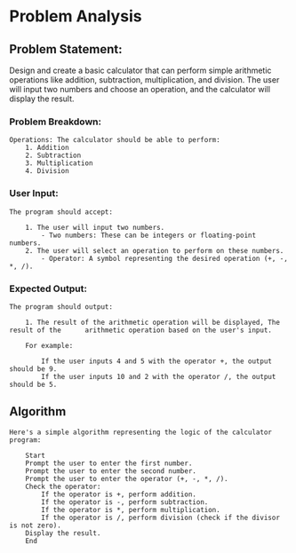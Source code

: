 # Problem Analysis

## Problem Statement: 

Design and create a basic calculator that can perform simple arithmetic operations like addition, subtraction, multiplication, and division. The user will input two numbers and choose an operation, and the calculator will display the result.

### Problem Breakdown:

	Operations: The calculator should be able to perform:
		1. Addition
		2. Subtraction
		3. Multiplication
		4. Division

### User Input:

	The program should accept:
		
		1. The user will input two numbers.
			- Two numbers: These can be integers or floating-point numbers.
		2. The user will select an operation to perform on these numbers.
			- Operator: A symbol representing the desired operation (+, -, *, /).
	

### Expected Output:

	The program should output:
	
		1. The result of the arithmetic operation will be displayed, The result of the 		arithmetic operation based on the user's input.
	
		For example:

			If the user inputs 4 and 5 with the operator +, the output should be 9.
			If the user inputs 10 and 2 with the operator /, the output should be 5.
	
## Algorithm 
	Here's a simple algorithm representing the logic of the calculator program:

		Start
		Prompt the user to enter the first number.
		Prompt the user to enter the second number.
		Prompt the user to enter the operator (+, -, *, /).
		Check the operator:
			If the operator is +, perform addition.
			If the operator is -, perform subtraction.
			If the operator is *, perform multiplication.
			If the operator is /, perform division (check if the divisor is not zero).
		Display the result.
		End
		
